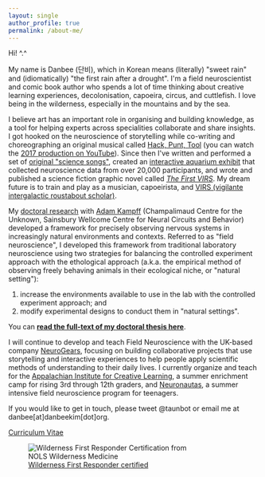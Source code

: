 ```yaml
---
layout: single
author_profile: true
permalink: /about-me/
---
```


Hi! ^.^

My name is Danbee (단비), which in Korean means (literally) "sweet rain" and (idiomatically) "the first rain after a drought". I'm a field neuroscientist and comic book author who spends a lot of time thinking about creative learning experiences, decolonisation, capoeira, circus, and cuttlefish. I love being in the wilderness, especially in the mountains and by the sea. <br/>

I believe art has an important role in organising and building knowledge, as a tool for helping experts across specialities collaborate and share insights. I got hooked on the neuroscience of storytelling while co-writing and choreographing an original musical called <a href="https://hackpunttool.com/">Hack, Punt, Tool</a> (you can watch the <a href="https://youtu.be/IPpqXyo4jhM">2017 production on YouTube</a>). Since then I've written and performed a set of [original "science songs"](/brainplay/2017-09-14-Pilot-Data-Aronauts-EP/), created an [interactive aquarium exhibit](http://www.everymind.online/SurprisingMinds/) that collected neuroscience data from over 20,000 participants, and wrote and published a science fiction graphic novel called [_The First VIRS_](/VIRS). My dream future is to train and play as a musician, capoeirista, and [VIRS (vigilante intergalactic roustabout scholar)](/projects/2018/02/28/VIRS-principles/). <br/>

My [doctoral research](/open-lab-notebook/) with [Adam Kampff](http://www.kampff-lab.org) (Champalimaud Centre for the Unknown, Sainsbury Wellcome Centre for Neural Circuits and Behavior) developed a framework for precisely observing nervous systems in increasingly natural environments and contexts. Referred to as "field neuroscience", I developed this framework from traditional laboratory neuroscience using two strategies for balancing the controlled experiment approach with the ethological approach (a.k.a. the empirical method of observing freely behaving animals in their ecological niche, or "natural setting"): <br/>

1. increase the environments available to use in the lab with the controlled experiment approach; and <br/>
2. modify experimental designs to conduct them in "natural settings". <br/>

You can [**read the full-text of my doctoral thesis here**](https://www.dropbox.com/s/iqyfmj1rmcn083z/DanbeeKim_INDP2013_PhDThesis.pdf?dl=0). <br/>

I will continue to develop and teach Field Neuroscience with the UK-based company [NeuroGears](http://neurogears.org/about-us/), focusing on building collaborative projects that use storytelling and interactive experiences to help people apply scientific methods of understanding to their daily lives. I currently organize and teach for the [Appalachian Institute for Creative Learning](https://appalachianinstitute.org/), a summer enrichment camp for rising 3rd through 12th graders, and [Neuronautas](https://gulbenkian.pt/academias/videos/fundacao-champalimaud/), a summer intensive field neuroscience program for teenagers. <br/>

If you would like to get in touch, please tweet @taunbot or email me at danbee[at]danbeekim[dot]org.

[Curriculum Vitae](/assets/files/DanbeeKim_WebsiteCV_20210922.pdf)

<figure style="width: 320px" class="align-center">
  <img src="/assets/images/certifications/20190521_NOLS_Certification-01.gif" alt="Wilderness First Responder Certification from NOLS Wilderness Medicine">
  <figcaption class="align-center"><a href="https://www.nols.edu/en/courses/courses/wilderness-first-responder-WFR/">Wilderness First Responder certified</a></figcaption>
</figure>
